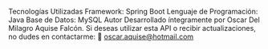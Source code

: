 Tecnologías Utilizadas
Framework: Spring Boot
Lenguaje de Programación: Java
Base de Datos: MySQL
Autor
Desarrollado íntegramente por Oscar Del Milagro Aquise Falcón.
Si deseas utilizar esta API o recibir actualizaciones, no dudes en contactarme:
📧 oscar.aquise@hotmail.com
